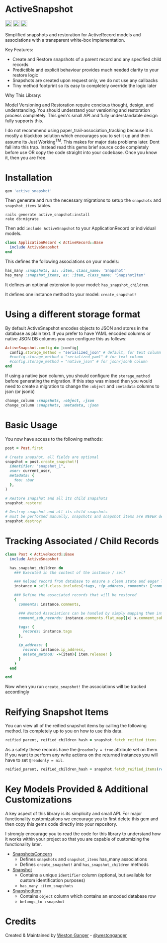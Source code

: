 # ActiveSnapshot

<a href="https://badge.fury.io/rb/active_snapshot" target="_blank"><img height="21" style='border:0px;height:21px;' border='0' src="https://badge.fury.io/rb/active_snapshot.svg" alt="Gem Version"></a>
<a href='https://github.com/westonganger/active_snapshot/actions' target='_blank'><img src="https://github.com/westonganger/active_snapshot/actions/workflows/test.yml/badge.svg?branch=master" style="max-width:100%;" height='21' style='border:0px;height:21px;' border='0' alt="CI Status"></a>
<a href='https://rubygems.org/gems/active_snapshot' target='_blank'><img height='21' style='border:0px;height:21px;' src='https://img.shields.io/gem/dt/active_snapshot?color=brightgreen&label=Rubygems%20Downloads' border='0' alt='RubyGems Downloads' /></a>

Simplified snapshots and restoration for ActiveRecord models and associations with a transparent white-box implementation.

Key Features:

- Create and Restore snapshots of a parent record and any specified child records
- Predictible and explicit behaviour provides much needed clarity to your restore logic
- Snapshots are created upon request only, we do not use any callbacks
- Tiny method footprint so its easy to completely override the logic later

Why This Library:

Model Versioning and Restoration require concious thought, design, and understanding. You should understand your versioning and restoration process completely. This gem's small API and fully understandable design fully supports this.

I do not recommend using paper_trail-association_tracking because it is mostly a blackbox solution which encourages you to set it up and then assume its Just Working<sup>TM</sup>. This makes for major data problems later. Dont fall into this trap. Instead read this gems brief source code completely before use OR copy the code straight into your codebase. Once you know it, then you are free.



# Installation

```ruby
gem 'active_snapshot'
```

Then generate and run the necessary migrations to setup the `snapshots` and `snapshot_items` tables.

```
rails generate active_snapshot:install
rake db:migrate
```

Then add `include ActiveSnapshot` to your ApplicationRecord or individual models.

```ruby
class ApplicationRecord < ActiveRecord::Base
  include ActiveSnapshot
end
```

This defines the following associations on your models:

```ruby
has_many :snapshots, as: :item, class_name: 'Snapshot'
has_many :snapshot_items, as: :item, class_name: 'SnapshotItem'
```

It defines an optional extension to your model: `has_snapshot_children`.

It defines one instance method to your model: `create_snapshot!`

# Using a different storage format

By default ActiveSnapshot encodes objects to JSON and stores in the database as plain text. If you prefer to have YAML encoded columns or native JSON DB columns you can configure this as follows:

```ruby
ActiveSnapshot.config do |config|
  config.storage_method = "serialized_json" # default, for text column
  #config.storage_method = "serialized_yaml" # for text column
  #config.storage_method = "native_json" # for json/jsonb column
end
```

If using a native json column, you should configure the `storage_method` before generating the migration. If this step was missed then you would need to create a migration to change the `:object` and `:metadata` columns to json (or jsonb)

```ruby
change_column :snapshots, :object, :json
change_column :snapshots, :metadata, :json
```

# Basic Usage

You now have access to the following methods:

```ruby
post = Post.first

# Create snapshot, all fields are optional
snapshot = post.create_snapshot!(
  identifier: "snapshot_1",
  user: current_user,
  metadata: {
    foo: :bar
  },
)

# Restore snapshot and all its child snapshots
snapshot.restore!

# Destroy snapshot and all its child snapshots
# must be performed manually, snapshots and snapshot items are NEVER destroyed automatically
snapshot.destroy!
```

# Tracking Associated / Child Records

```ruby
class Post < ActiveRecord::Base
  include ActiveSnapshot

  has_snapshot_children do
    ### Executed in the context of the instance / self

    ### Reload record from database to ensure a clean state and eager load the specified associations
    instance = self.class.includes(:tags, :ip_address, comments: [:comment_sub_records]).find(id)

    ### Define the associated records that will be restored
    {
      comments: instance.comments,

      ### Nested Associations can be handled by simply mapping them into an array
      comment_sub_records: instance.comments.flat_map{|x| x.comment_sub_records },

      tags: {
        records: instance.tags
      },

      ip_address: {
        record: instance.ip_address,
        delete_method: ->(item){ item.release! }
      }
    }
  end

end
```

Now when you run `create_snapshot!` the associations will be tracked accordingly

# Reifying Snapshot Items

You can view all of the reified snapshot items by calling the following method. Its completely up to you on how to use this data.

```ruby
reified_parent, reified_children_hash = snapshot.fetch_reified_items
```

As a safety these records have the `@readonly = true` attribute set on them. If you want to perform any write actions on the returned instances you will have to set `@readonly = nil`.

```ruby
reified_parent, reified_children_hash = snapshot.fetch_reified_items(readonly: false)
```

# Key Models Provided & Additional Customizations

A key aspect of this library is its simplicity and small API. For major functionality customizations we encourage you to first delete this gem and then copy this gems code directly into your repository.

I strongly encourage you to read the code for this library to understand how it works within your project so that you are capable of customizing the functionality later.

- [SnapshotsConcern](./lib/active_snapshot/models/concerns/snapshots_concern.rb)
  * Defines `snapshots` and `snapshot_items` has_many associations
  * Defines `create_snapshot!` and `has_snapshot_children` methods
- [Snapshot](./lib/active_snapshot/models/snapshot.rb)
  * Contains a unique `identifier` column (optional, but available for custom identification purposes)
  * `has_many :item_snapshots`
- [SnapshotItem](./lib/active_snapshot/models/snapshot_item.rb)
  * Contains `object` column which contains an encoded database row
  * `belongs_to :snapshot`


# Credits

Created & Maintained by [Weston Ganger](https://westonganger.com) - [@westonganger](https://github.com/westonganger)
